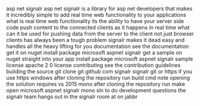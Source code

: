 asp net signalr asp net signalr is a library for asp net developers that makes it incredibly simple to add real time web functionality to your applications what is real time web functionality its the ability to have your server side code push content to the connected clients as it happens in real time what can it be used for pushing data from the server to the client not just browser clients has always been a tough problem signalr makes it dead easy and handles all the heavy lifting for you documentation see the documentation get it on nuget install package microsoft aspnet signalr get a sample on nuget straight into your app install package microsoft aspnet signalr sample license apache 2 0 license contributing see the contribution guidelines building the source git clone git github com signalr signalr git or https if you use https windows after cloning the repository run build cmd note opening the solution requires vs 2015 mono after cloning the repository run make open microsoft aspnet signalr mono sln to do development questions the signalr team hangs out in the signalr room at on jabbr